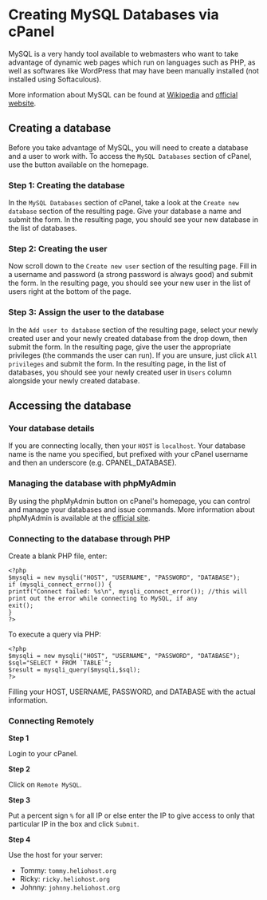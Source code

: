 # Creating MySQL Databases via cPanel

MySQL is a very handy tool available to webmasters who want to take advantage of dynamic web pages which run on languages such as PHP, as well as softwares like WordPress that may have been manually installed \(not installed using Softaculous\).

More information about MySQL can be found at [Wikipedia](https://en.wikipedia.org/wiki/MySQL) and [official website](https://www.mysql.com).

## Creating a database

Before you take advantage of MySQL, you will need to create a database and a user to work with. To access the `MySQL Databases` section of cPanel, use the button available on the homepage.

### Step 1: Creating the database

In the `MySQL Databases` section of cPanel, take a look at the `Create new database` section of the resulting page. Give your database a name and submit the form. In the resulting page, you should see your new database in the list of databases.

### Step 2: Creating the user

Now scroll down to the `Create new user` section of the resulting page. Fill in a username and password \(a strong password is always good\) and submit the form. In the resulting page, you should see your new user in the list of users right at the bottom of the page.

### Step 3: Assign the user to the database

In the `Add user to database` section of the resulting page, select your newly created user and your newly created database from the drop down, then submit the form. In the resulting page, give the user the appropriate privileges \(the commands the user can run\). If you are unsure, just click `All privileges` and submit the form. In the resulting page, in the list of databases, you should see your newly created user in `Users` column alongside your newly created database.

## Accessing the database

### Your database details

If you are connecting locally, then your `HOST` is `localhost`. Your database name is the name you specified, but prefixed with your cPanel username and then an underscore \(e.g. CPANEL\_DATABASE\).

### Managing the database with phpMyAdmin

By using the phpMyAdmin button on cPanel's homepage, you can control and manage your databases and issue commands. More information about phpMyAdmin is available at the [official site](https://www.phpmyadmin.net).

### Connecting to the database through PHP

Create a blank PHP file, enter:

```text
<?php
$mysqli = new mysqli("HOST", "USERNAME", "PASSWORD", "DATABASE");
if (mysqli_connect_errno()) {
printf("Connect failed: %s\n", mysqli_connect_error()); //this will print out the error while connecting to MySQL, if any
exit();
}
?>
```

To execute a query via PHP:

```text
<?php
$mysqli = new mysqli("HOST", "USERNAME", "PASSWORD", "DATABASE");
$sql="SELECT * FROM `TABLE`";
$result = mysqli_query($mysqli,$sql);
?>
```

Filling your HOST, USERNAME, PASSWORD, and DATABASE with the actual information.

### Connecting Remotely

**Step 1**

Login to your cPanel.

**Step 2**

Click on `Remote MySQL`.

**Step 3**

Put a percent sign `%` for all IP or else enter the IP to give access to only that particular IP in the box and click `Submit`.

**Step 4**

Use the host for your server:

* Tommy: `tommy.heliohost.org`
* Ricky: `ricky.heliohost.org`
* Johnny: `johnny.heliohost.org`

